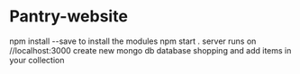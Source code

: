 # Pantry-website

npm install --save to install the modules
npm start . server runs on //localhost:3000
create new mongo db  database shopping and add items in your collection

